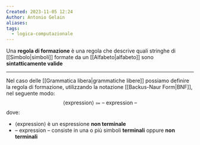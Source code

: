 ```yaml
---
Created: 2023-11-05 12:24
Author: Antonio Gelain
aliases: 
tags:
  - logica-computazionale
---
```


Una **regola di formazione** è una regola che descrive quali stringhe di [[Simbolo|simboli]] formate da un [[Alfabeto|alfabeto]] sono **sintatticamente valide**

---

Nel caso delle [[Grammatica libera|grammatiche libere]] possiamo definire la regola di formazione, utilizzando la notazione [[Backus-Naur Form|BNF]], nel seguente modo:
$$\langle \text{expression} \rangle \Coloneqq \text{-- expression --}$$
dove:
- $\langle \text{expression} \rangle$ è un espressione **non terminale**
- $\text{-- expression --}$ consiste in una o più simboli **terminali** oppure **non terminali**
